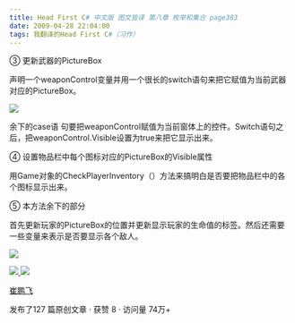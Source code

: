 ```yaml
---
title: Head First C# 中文版 图文皆译 第八章 枚举和集合 page383
date: 2009-04-28 22:04:00
tags: 我翻译的Head First C#（习作）
---
```

③  更新武器的PictureBox

声明一个weaponControl变量并用一个很长的switch语句来把它赋值为当前武器对应的PictureBox。

![](https://p-blog.csdn.net/images/p_blog_csdn_net/cuipengfei1/EntryImages/20090428/2009-04-28_21-39-06.jpg)

余下的case语
句要把weaponControl赋值为当前窗体上的控件。Switch语句之后，把weaponControl.Visible设置为true来把它显示出来。

④  设置物品栏中每个图标对应的PictureBox的Visible属性

用Game对象的CheckPlayerInventory（）方法来搞明白是否要把物品栏中的各个图标显示出来。

⑤  本方法余下的部分

首先更新玩家的PictureBox的位置并更新显示玩家的生命值的标签。然后还需要一些变量来表示是否要显示各个敌人。

![](https://p-blog.csdn.net/images/p_blog_csdn_net/cuipengfei1/EntryImages/20090428/2009-04-28_21-52-24.jpg)



[ ![](https://profile.csdnimg.cn/5/2/5/3_cuipengfei1)
![](https://g.csdnimg.cn/static/user-reg-year/1x/11.png)
](https://blog.csdn.net/cuipengfei1)

[ 崔鹏飞 ](https://blog.csdn.net/cuipengfei1)

发布了127 篇原创文章  ·  获赞 8  ·  访问量 74万+

